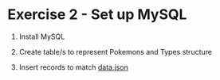 # Exercise 2 - Set up MySQL

1. Install MySQL

2. Create table/s to represent Pokemons and Types structure

3. Insert records to match [data.json](../data.json)
